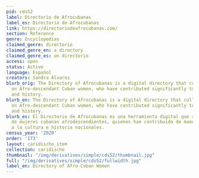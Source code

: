 ```yaml
---
pid: cds52
label: Directorio de Afrocubanas
label_es: Directorio de Afrocubanas
link: https://directoriodeafrocubanas.com/
section: Reference
genre: Encyclopedias
claimed_genre: directorio
claimed_genre_en: a directory
claimed_genre_es: un directorio
access: open
status: Active
language: Español
creators: Sandra Alvarez
blurb_orig: The Directory of Afrocubanas is a digital directory that collects files
  on Afro-descendant Cuban women, who have contributed significantly to national culture
  and history.
blurb_en: The Directory of Afrocubanas is a digital directory that collects files
  on Afro-descendant Cuban women, who have contributed significantly to national culture
  and history.
blurb_es: El Directorio de Afrocubanas es una herramienta digital que recopila fichas
  de mujeres cubanas afrodescendientes, quienes han contribuido de manera significativa
  a la cultura e historia nacionales.
census_year: '2020'
order: '173'
layout: caridischo_item
collection: caridischo
thumbnail: "/img/derivatives/simple/cds52/thumbnail.jpg"
full: "/img/derivatives/simple/cds52/fullwidth.jpg"
label_en: Directory of Afro-Cuban Women
---
```

